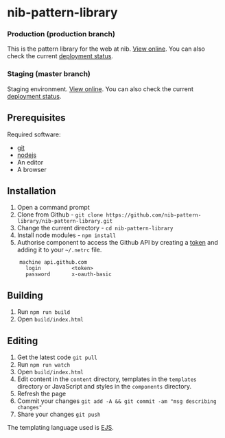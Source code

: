 # nib-pattern-library

### Production (production branch)
This is the pattern library for the web at nib. [View online](http://nib-pattern-library.azurewebsites.net).
You can also check the current [deployment status](http://nib-pattern-library-admin.azurewebsites.net/site/nib-pattern-library).

### Staging (master branch)
Staging environment. [View online](http://nib-pattern-library-staging.azurewebsites.net).
You can also check the current [deployment status](http://nib-pattern-library-admin.azurewebsites.net/site/nib-pattern-library-staging).

## Prerequisites

Required software:

- [git](http://git-scm.com/download)
- [nodejs](http://nodejs.org/download/)
- An editor
- A browser

## Installation

1. Open a command prompt
1. Clone from Github - `git clone https://github.com/nib-pattern-library/nib-pattern-library.git`
1. Change the current directory - `cd nib-pattern-library`
1. Install node modules - `npm install`
1. Authorise component to access the Github API by creating a [token](https://github.com/settings/tokens/new) and adding it to your `~/.netrc` file.

```
    machine api.github.com
      login          <token> 
      password       x-oauth-basic
```

## Building

1. Run `npm run build` 
1. Open `build/index.html`

## Editing

1. Get the latest code `git pull`
1. Run `npm run watch` 
1. Open `build/index.html`
1. Edit content in the `content` directory, templates in the `templates` directory or JavaScript and styles in the `components` directory.
1. Refresh the page
1. Commit your changes `git add -A && git commit -am "msg describing changes"`
1. Share your changes `git push`

The templating language used is [EJS](https://github.com/tj/ejs).

